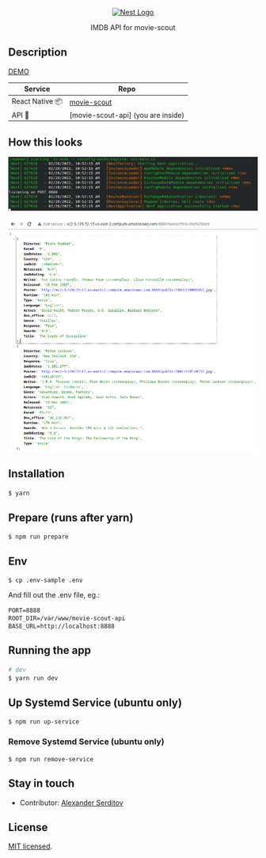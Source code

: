 <p align="center">
  <a href="http://nestjs.com/" target="blank"><img src="https://nestjs.com/img/logo_text.svg" width="320" alt="Nest Logo" /></a>
</p>
  
<p align="center">IMDB API for movie-scout</p>

## Description

[DEMO](http://ec2-3-129-72-17.us-east-2.compute.amazonaws.com:8888/movies?title=the%20lord)


| Service         | Repo                                                 |
|-----------------|------------------------------------------------------|
| React Native 📦 | [movie-scout](https://github.com/dguard/movie-scout) |
| API 🐍          | [movie-scout-api] (you are inside)                   |

## How this looks
<p align="left">
  <img src="/captures/console.png" alt="screenshot" />
</p>
<p align="left">
  <img src="/captures/api-json.png" alt="screenshot" />
</p>


## Installation

```bash
$ yarn
```

## Prepare (runs after yarn)
```
$ npm run prepare
```

## Env
```
$ cp .env-sample .env
```
And fill out the .env file, eg.:
```
PORT=8888
ROOT_DIR=/var/www/movie-scout-api
BASE_URL=http://localhost:8888
```
## Running the app

```bash
# dev
$ yarn run dev
```

## Up Systemd Service (ubuntu only)
```
$ npm run up-service
```

### Remove Systemd Service (ubuntu only)
```
$ npm run remove-service
```
## Stay in touch

- Contributor: [Alexander Serditov](https://cv.digitallyconstructed.ru/)

## License

[MIT licensed](LICENSE).
